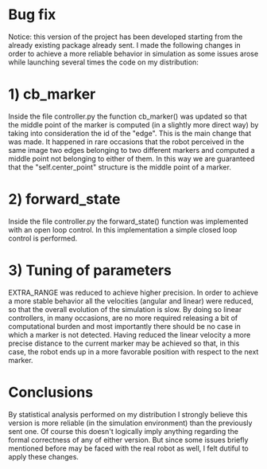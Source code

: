# Bug fix

Notice: this version of the project has been developed starting from the already existing package already sent.
I made the following changes in order to achieve a more reliable behavior in simulation as some issues arose while launching several times the code on my distribution:

# 1) cb_marker

Inside the file controller.py the function cb_marker() was updated so that the middle point of the marker is computed (in a slightly more direct way) by taking into consideration the id of the "edge".
This is the main change that was made.
It happened in rare occasions that the robot perceived in the same image two edges belonging to two different markers and computed a middle point not belonging to either of them. 
In this way we are guaranteed that the "self.center_point" structure is the middle point of a marker.

# 2) forward_state

Inside the file controller.py the forward_state() function was implemented with an open loop control. In this implementation a simple closed loop control is performed.

# 3) Tuning of parameters 

EXTRA_RANGE was reduced to achieve higher precision.
In order to achieve a more stable behavior all the velocities (angular and linear) were reduced, so that the overall evolution of the simulation is slow.
By doing so linear controllers, in many occasions, are no more required releasing a bit of computational burden and most importantly there should be no case in which a marker is not detected.
Having reduced the linear velocity a more precise distance to the current marker may be achieved so that, in this case, the robot ends up in a more favorable position with respect to the next marker.

# Conclusions

By statistical analysis performed on my distribution I strongly believe this version is more reliable (in the simulation environment) than the previously sent one.
Of course this doesn't logically imply anything regarding the formal correctness of any of either version.
But since some issues briefly mentioned before may be faced with the real robot as well, I felt dutiful to apply these changes. 